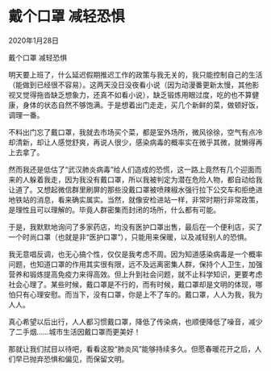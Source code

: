 # 戴个口罩 减轻恐惧


2020年1月28日 

戴个口罩 减轻恐惧  

明天要上班了，什么延迟假期推迟工作的政策与我无关的，我只能控制自己的生活（能做到已经很不容易）。这两天没日没夜看小说（因为动漫番更新太慢，其他影视又觉得拖沓缺乏想象力，还真不如看小说），缺乏锻炼用眼过度，吃的也不算健康，身体的状态自然不够饱满。于是想着出门走走，买几个新鲜的菜，做顿好饭，调理一番。  

不料出门忘了戴口罩，我就去市场买个菜，都是室外场所，微风徐徐，空气有点冷却清新，却让人感觉舒爽，再说人很少，感染病毒的概率实在微乎其微，就懒得再上去拿了。  

然而我还是低估了“武汉肺炎病毒”给人们造成的恐慌，这一路上竟然有几个迎面而来的人躲着我走，因为我没有戴口罩，所以我被判定为潜在危险人物，都自动给我让道了。又想起微信群里刷屏的那些没戴口罩被喷辣椒水强行拉下公交车和拒绝进地铁站的消息，看来确实属实。当然，就像安检进站一样，非常时期行非常政策，是理性且可以理解的。毕竟人群密集而封闭的场所，什么都有可能。  

于是，我默默地询问了多家药店，均没有医护口罩出售，最后在一个便利店，买了一个时尚口罩（也就是非“医护口罩”），只能用来保暖，以及减轻别人的恐惧。  

我无意唱反调，也无心搞个性，仅仅是我考虑不周。因为知道感染病毒是一个概率问题，也知道口罩的作用其实很有限，远不及远离密集人群，保持个人卫生，加强营养和锻炼提高免疫力来得高效。但上升到社会问题，就不止科学知识，更要考虑社会心理了。某些时候，戴口罩是不行的，而有时候，戴口罩却是文明的体现，哪怕只有心理安慰。而当下，没有口罩，你是上不了车的。戴口罩，人人为我，我为人人。  

真心希望以后出行，人人都习惯戴口罩，降低了传染病，也顺便降低了噪音，减少了二手烟……城市生活因戴口罩而更美好！  

那就让我们拭目以待吧，看看这股“肺炎风”能够持续多久。但愿春暖花开之后，人们早已抛弃恐惧和偏见，而保留文明。 
